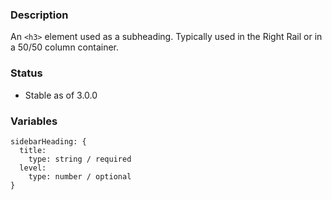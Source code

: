 ### Description
An `<h3>` element used as a subheading.  Typically used in the Right Rail or in a 50/50 column container.

### Status
* Stable as of 3.0.0

### Variables
~~~
sidebarHeading: {
  title:
    type: string / required
  level:
    type: number / optional
}
~~~
